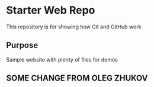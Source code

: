 # Starter Web Repo

This repository is for showing how Git and GitHub work

## Purpose

Sample website with plenty of files for demos

## SOME CHANGE FROM OLEG ZHUKOV